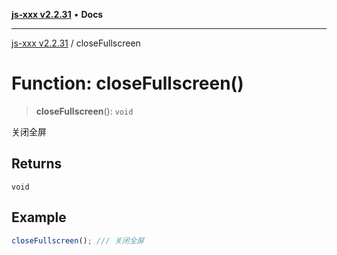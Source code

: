 [**js-xxx v2.2.31**](../README.md) • **Docs**

***

[js-xxx v2.2.31](../README.md) / closeFullscreen

# Function: closeFullscreen()

> **closeFullscreen**(): `void`

关闭全屏

## Returns

`void`

## Example

```ts
closeFullscreen(); /// 关闭全屏
```
